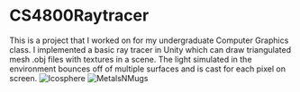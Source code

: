 # CS4800Raytracer
This is a project that I worked on for my undergraduate Computer Graphics class. I implemented a basic ray tracer in Unity which can draw triangulated mesh .obj files with textures in a scene. The light simulated in the environment bounces off of multiple surfaces and is cast for each pixel on screen.
![Icosphere](https://github.com/bsc23me/CS4800Raytracer/assets/14023157/286d7a9d-6539-4b4d-8130-7d1dc12108c2)
![MetalsNMugs](https://github.com/bsc23me/CS4800Raytracer/assets/14023157/c8a3bfec-180b-4ca9-ad8b-e03bbeea3a12)
